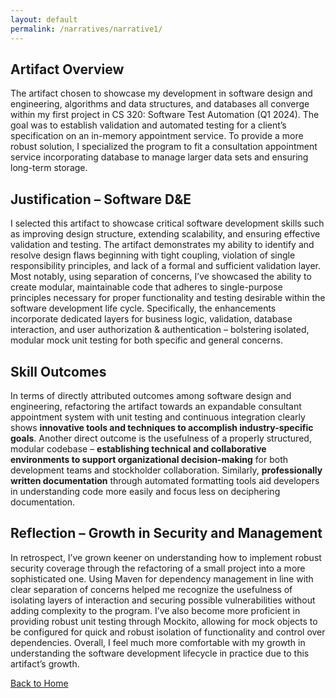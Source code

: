 ```yaml
---
layout: default
permalink: /narratives/narrative1/
---
```

## Artifact Overview
The artifact chosen to showcase my development in software design and engineering, algorithms and data structures, and databases all converge within my first project in CS 320: Software Test Automation (Q1 2024). The goal was to establish validation and automated testing for a client’s specification on an in-memory appointment service. To provide a more robust solution, I specialized the program to fit a consultation appointment service incorporating database to manage larger data sets and ensuring long-term storage.
## Justification – Software D&E
I selected this artifact to showcase critical software development skills such as improving design structure, extending scalability, and ensuring effective validation and testing. The artifact demonstrates my ability to identify and resolve design flaws beginning with tight coupling, violation of single responsibility principles, and lack of a formal and sufficient validation layer. Most notably, using separation of concerns, I’ve showcased the ability to create modular, maintainable code that adheres to single-purpose principles necessary for proper functionality and testing desirable within the software development life cycle. Specifically, the enhancements incorporate dedicated layers for business logic, validation, database interaction, and user authorization & authentication – bolstering isolated, modular mock unit testing for both specific and general concerns. 
## Skill Outcomes
In terms of directly attributed outcomes among software design and engineering, refactoring the artifact towards an expandable consultant appointment system with unit testing and continuous integration clearly shows **innovative tools and techniques to accomplish industry-specific goals**. Another direct outcome is the usefulness of a properly structured, modular codebase – **establishing technical and collaborative environments to support organizational decision-making** for both development teams and stockholder collaboration. Similarly, **professionally written documentation** through automated formatting tools aid developers in understanding code more easily and focus less on deciphering documentation.
## Reflection – Growth in Security and Management
In retrospect, I’ve grown keener on understanding how to implement robust security coverage through the refactoring of a small project into a more sophisticated one. Using Maven for dependency management in line with clear separation of concerns helped me recognize the usefulness of isolating layers of interaction and securing possible vulnerabilities without adding complexity to the program. I’ve also become more proficient in providing robust unit testing through Mockito, allowing for mock objects to be configured for quick and robust isolation of functionality and control over dependencies. Overall, I feel much more comfortable with my growth in understanding the software development lifecycle in practice due to this artifact’s growth. 

<a href="/">Back to Home</a>
